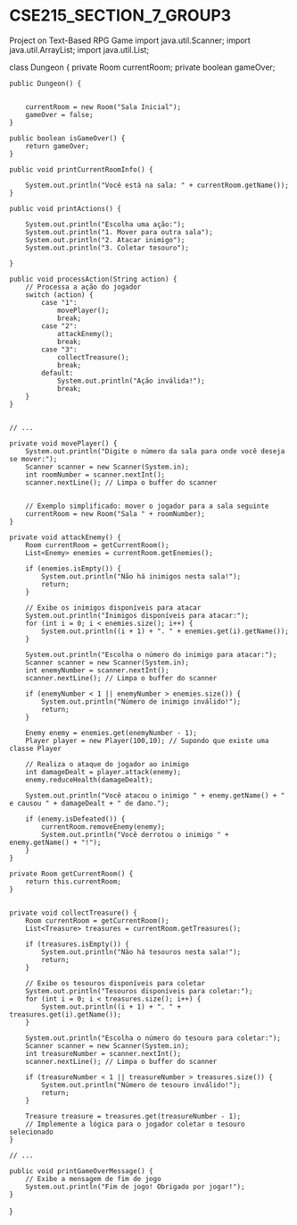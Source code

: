 # CSE215_SECTION_7_GROUP3
Project on Text-Based RPG Game
import java.util.Scanner;
import java.util.ArrayList;
import java.util.List;

class Dungeon {
    private Room currentRoom;
    private boolean gameOver;
    
    public Dungeon() {
       
      
        currentRoom = new Room("Sala Inicial");
        gameOver = false;
    }
    
    public boolean isGameOver() {
        return gameOver;
    }
    
    public void printCurrentRoomInfo() {
    
        System.out.println("Você está na sala: " + currentRoom.getName());
    }
    
    public void printActions() {

        System.out.println("Escolha uma ação:");
        System.out.println("1. Mover para outra sala");
        System.out.println("2. Atacar inimigo");
        System.out.println("3. Coletar tesouro");

    }
    
    public void processAction(String action) {
        // Processa a ação do jogador
        switch (action) {
            case "1":
                movePlayer();
                break;
            case "2":
                attackEnemy(); 
                break;
            case "3":
                collectTreasure(); 
                break;
            default:
                System.out.println("Ação inválida!");
                break;
        }
    }
    

    // ...

    private void movePlayer() {
        System.out.println("Digite o número da sala para onde você deseja se mover:");
        Scanner scanner = new Scanner(System.in);
        int roomNumber = scanner.nextInt();
        scanner.nextLine(); // Limpa o buffer do scanner


        // Exemplo simplificado: mover o jogador para a sala seguinte
        currentRoom = new Room("Sala " + roomNumber);
    }

	private void attackEnemy() {
		Room currentRoom = getCurrentRoom();
		List<Enemy> enemies = currentRoom.getEnemies();

		if (enemies.isEmpty()) {
			System.out.println("Não há inimigos nesta sala!");
			return;
		}

		// Exibe os inimigos disponíveis para atacar
		System.out.println("Inimigos disponíveis para atacar:");
		for (int i = 0; i < enemies.size(); i++) {
			System.out.println((i + 1) + ". " + enemies.get(i).getName());
		}

		System.out.println("Escolha o número do inimigo para atacar:");
		Scanner scanner = new Scanner(System.in);
		int enemyNumber = scanner.nextInt();
		scanner.nextLine(); // Limpa o buffer do scanner

		if (enemyNumber < 1 || enemyNumber > enemies.size()) {
			System.out.println("Número de inimigo inválido!");
			return;
		}

		Enemy enemy = enemies.get(enemyNumber - 1);
		Player player = new Player(100,10); // Supondo que existe uma classe Player

		// Realiza o ataque do jogador ao inimigo
		int damageDealt = player.attack(enemy);
		enemy.reduceHealth(damageDealt);

		System.out.println("Você atacou o inimigo " + enemy.getName() + " e causou " + damageDealt + " de dano.");

		if (enemy.isDefeated()) {
			currentRoom.removeEnemy(enemy);
			System.out.println("Você derrotou o inimigo " + enemy.getName() + "!");
		}
	}

    private Room getCurrentRoom() {
        return this.currentRoom;
    }


    private void collectTreasure() {
        Room currentRoom = getCurrentRoom();
        List<Treasure> treasures = currentRoom.getTreasures();

        if (treasures.isEmpty()) {
            System.out.println("Não há tesouros nesta sala!");
            return;
        }

        // Exibe os tesouros disponíveis para coletar
        System.out.println("Tesouros disponíveis para coletar:");
        for (int i = 0; i < treasures.size(); i++) {
            System.out.println((i + 1) + ". " + treasures.get(i).getName());
        }

        System.out.println("Escolha o número do tesouro para coletar:");
        Scanner scanner = new Scanner(System.in);
        int treasureNumber = scanner.nextInt();
        scanner.nextLine(); // Limpa o buffer do scanner

        if (treasureNumber < 1 || treasureNumber > treasures.size()) {
            System.out.println("Número de tesouro inválido!");
            return;
        }

        Treasure treasure = treasures.get(treasureNumber - 1);
        // Implemente a lógica para o jogador coletar o tesouro selecionado
    }
    
    // ...

    public void printGameOverMessage() {
        // Exibe a mensagem de fim de jogo
        System.out.println("Fim de jogo! Obrigado por jogar!");
    }
}
